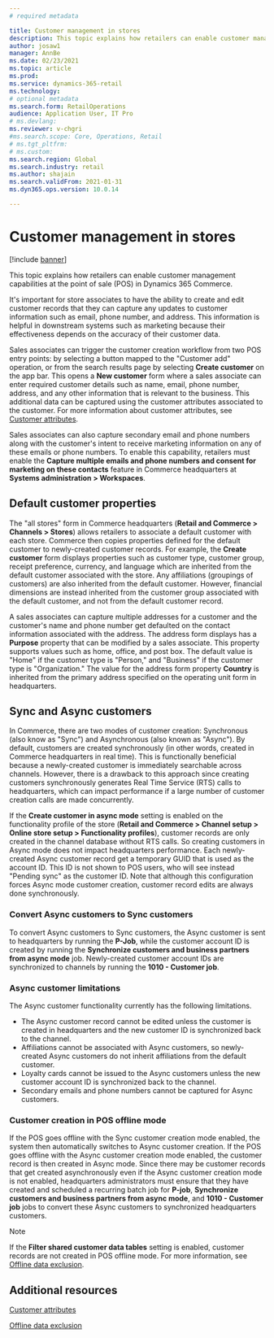```yaml
---
# required metadata

title: Customer management in stores
description: This topic explains how retailers can enable customer management capabilities at the point of sale (POS) in Dynamics 365 Commerce.
author: josaw1
manager: AnnBe
ms.date: 02/23/2021
ms.topic: article
ms.prod: 
ms.service: dynamics-365-retail
ms.technology: 
# optional metadata
ms.search.form: RetailOperations
audience: Application User, IT Pro
# ms.devlang: 
ms.reviewer: v-chgri
#ms.search.scope: Core, Operations, Retail
# ms.tgt_pltfrm: 
# ms.custom: 
ms.search.region: Global
ms.search.industry: retail
ms.author: shajain
ms.search.validFrom: 2021-01-31
ms.dyn365.ops.version: 10.0.14

---
```


# Customer management in stores

[!include [banner](../../includes/banner.md)]

This topic explains how retailers can enable customer management capabilities at the point of sale (POS) in Dynamics 365 Commerce.

It's important for store associates to have the ability to create and edit customer records that they can capture any updates to customer information such as email, phone number, and address. This information is helpful in downstream systems such as marketing because their effectiveness depends on the accuracy of their customer data.

Sales associates can trigger the customer creation workflow from two POS entry points: by selecting a button mapped to the "Customer add" operation, or from the search results page by selecting **Create customer** on the app bar. This opens a **New customer** form where a sales associate can enter required customer details such as name, email, phone number, address, and any other information that is relevant to the business. This additional data can be captured using the customer attributes associated to the customer. For more information about customer attributes, see [Customer attributes](dev-itpro/customer-attributes.md).

Sales associates can also capture secondary email and phone numbers along with the customer's intent to receive marketing information on any of these emails or phone numbers. To enable this capability, retailers must enable the **Capture multiple emails and phone numbers and consent for marketing on these contacts** feature in Commerce headquarters at **Systems administration \> Workspaces**.

## Default customer properties

The "all stores" form in Commerce headquarters (**Retail and Commerce \> Channels \> Stores**) allows retailers to associate a default customer with each store. Commerce then copies properties defined for the default customer to newly-created customer records. For example, the **Create customer** form displays properties such as customer type, customer group, receipt preference, currency, and language which are inherited from the default customer associated with the store. Any affiliations (groupings of customers) are also inherited from the default customer. However, financial dimensions are instead inherited from the customer group associated with the default customer, and not from the default customer record. 

A sales associates can capture multiple addresses for a customer and the customer's name and phone number get defaulted on the contact information associated with the address. The address form displays has a **Purpose** property that can be modified by a sales associate. This property supports values such as home, office, and post box. The default value is "Home" if the customer type is "Person," and "Business" if the customer type is "Organization." The value for the address form property **Country** is inherited from the primary address specified on the operating unit form in headquarters.

## Sync and Async customers

In Commerce, there are two modes of customer creation: Synchronous (also know as "Sync") and Asynchronous (also known as "Async"). By default, customers are created synchronously (in other words, created in Commerce headquarters in real time). This is functionally beneficial because a newly-created customer is immediately searchable across channels. However, there is a drawback to this approach since creating customers synchronously generates Real Time Service (RTS) calls to headquarters, which can impact performance if a large number of customer creation calls are made concurrently. 

If the **Create customer in async mode** setting is enabled on the functionality profile of the store (**Retail and Commerce \> Channel setup \> Online store setup \> Functionality profiles**), customer records are only created in the channel database without RTS calls. So creating customers in Async mode does not impact headquarters performance. Each newly-created Async customer record get a temporary GUID that is used as the account ID. This ID is not shown to POS users, who will see instead "Pending sync" as the customer ID. Note that although this configuration forces Async mode customer creation, customer record edits are always done synchronously.

### Convert Async customers to Sync customers

To convert Async customers to Sync customers, the Async customer is sent to headquarters by running the **P-Job**, while the customer account ID is created by running the **Synchronize customers and business partners from async mode** job. Newly-created customer account IDs are synchronized to channels by running the **1010 - Customer job**.

### Async customer limitations

The Async customer functionality currently has the following limitations.

- The Async customer record cannot be edited unless the customer is created in headquarters and the new customer ID is synchronized back to the channel.
- Affiliations cannot be associated with Async customers, so newly-created Async customers do not inherit affiliations from the default customer.
- Loyalty cards cannot be issued to the Async customers unless the new customer account ID is synchronized back to the channel.
- Secondary emails and phone numbers cannot be captured for Async customers.

### Customer creation in POS offline mode

If the POS goes offline with the Sync customer creation mode enabled, the system then automatically switches to Async customer creation. If the POS goes offline with the Async customer creation mode enabled, the customer record is then created in Async mode. Since there may be customer records that get created asynchronously even if the Async customer creation mode is not enabled, headquarters administrators must ensure that they have created and scheduled a recurring batch job for **P-job**, **Synchronize customers and business partners from async mode**, and **1010 - Customer job** jobs to convert these Async customers to synchronized headquarters customers.

> [!NOTE]
> If the **Filter shared customer data tables** setting is enabled, customer records are not created in POS offline mode. For more information, see [Offline data exclusion](dev-itpro/implementation-considerations-cdx.md#offline-data-exclusion).

## Additional resources

[Customer attributes](dev-itpro/customer-attributes.md)

[Offline data exclusion](dev-itpro/implementation-considerations-cdx.md#offline-data-exclusion)
